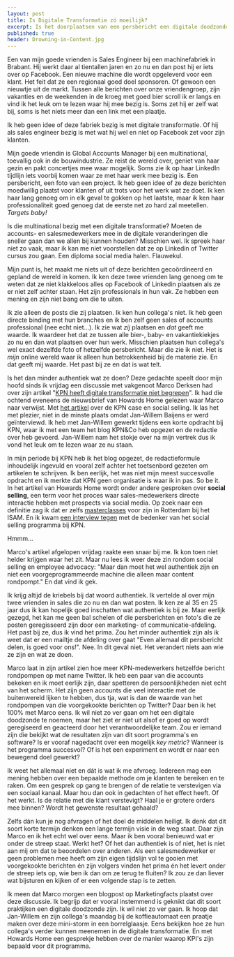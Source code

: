 ```yaml
---
layout: post
title: Is Digitale Transformatie zó moeilijk?
excerpt: Is het doorplaatsen van een persbericht een digitale doodzonde?
published: true
header: Drowning-in-Content.jpg
---
```


Een van mijn goede vrienden is Sales Engineer bij een machinefabriek in Brabant. Hij werkt daar al tientallen jaren en zo nu en dan post hij er iets over op Facebook. Een nieuwe machine die wordt opgeleverd voor een klant. Het feit dat ze een regionaal goed doel sponsoren. Of gewoon een nieuwtje uit de markt. Tussen alle berichten over onze vriendengroep, zijn vakanties en de weekenden in de kroeg met goed bier scroll ik er langs en vind ik het leuk om te lezen waar hij mee bezig is. Soms zet hij er zelf wat bij, soms is het niets meer dan een link met een plaatje. 

Ik heb geen idee of deze fabriek bezig is met digitale transformatie. Of hij als sales engineer bezig is met wat hij wel en niet op Facebook zet voor zijn klanten. 

Mijn goede vriendin is Global Accounts Manager bij een multinational, toevallig ook in de bouwindustrie. Ze reist de wereld over, geniet van haar gezin en pakt concertjes mee waar mogelijk. Soms zie ik op haar LinkedIn tijdlijn iets voorbij komen waar ze met haar werk mee bezig is. Een persbericht, een foto van een project. Ik heb geen idee of ze deze berichten moedwillig plaatst voor klanten of uit trots voor het werk wat ze doet. Ik ken haar lang genoeg om in elk geval te gokken op het laatste, maar ik ken haar professionaliteit goed genoeg dat de eerste net zo hard zal meetellen. _Targets baby!_ 

Is die multinational bezig met een digitale transformatie? Moeten de accounts- en salesmedewerkers mee in de digitale veranderingen die sneller gaan dan we allen bij kunnen houden? Misschien wel. Ik spreek haar niet zo vaak, maar ik kan me niet voorstellen dat ze op Linkedin of Twitter cursus zou gaan. Een diploma social media halen. Flauwekul.

Mijn punt is, het maakt me niets uit of deze berichten gecoördineerd en gepland de wereld in komen. Ik ken deze twee vrienden lang genoeg om te weten dat ze niet klakkeloos alles op Facebook of Linkedin plaatsen als ze er niet zelf achter staan. Het zijn professionals in hun vak. Ze hebben een mening en zijn niet bang om die te uiten. 

Ik zie alleen de posts die zij plaatsen. Ik ken hun collega's niet. Ik heb geen directe binding met hun branches en ik ben zelf geen sales of accounts professional (nee echt niet...). Ik zie wat _zij_ plaatsen en _dat_ geeft me waarde. Ik waardeer het dat ze tussen alle bier-, baby- en vakantiekiekjes zo nu en dan wat plaatsen over hun werk. Misschien plaatsen hun collega's wel exact dezelfde foto of hetzelfde persbericht. Maar die zie ik niet. Het is *mijn* online wereld waar ik alleen hun betrokkenheid bij de materie zie. En dat geeft mij waarde. Het past bij ze en dat is wat telt. 

Is het dan minder authentiek wat ze doen? Deze gedachte speelt door mijn hoofd sinds ik vrijdag een discussie met vakgenoot Marco Derksen had over zijn artikel "[KPN heeft digitale transformatie niet begrepen](https://koneksa-mondo.nl/2017/07/07/kpn-heeft-digitale-transformatie-niet-begrepen/)". Ik had die ochtend eveneens de nieuwsbrief van Howards Home gelezen waar Marco naar verwijst. Met [het artikel](https://www.howardshome.com/portfolio-items/sales-afdeling-scoort-met-employee-advocacy-case/) over de KPN case en social selling. Ik las het met plezier, niet in de minste plaats omdat Jan-Willem Baijens er werd geïnterviewd. Ik heb met Jan-Willem gewerkt tijdens een korte opdracht bij KPN, waar ik met een team het blog KPN&Co heb opgezet en de redactie over heb gevoerd. Jan-Willem nam het stokje over na mijn vertrek dus ik vond het leuk om te lezen waar ze nu staan. 

In mijn periode bij KPN heb ik het blog opgezet, de redactieformule inhoudelijk ingevuld en vooral zelf achter het toetsenbord gezeten om artikelen te schrijven. Ik ben eerlijk, het was niet mijn meest succesvolle opdracht en ik merkte dat KPN geen organisatie is waar ik in pas. So be it.
In het artikel van Howards Home wordt onder andere gesproken over **social selling**, een term voor het proces waar sales-medewerkers directe interactie hebben met prospects via social media. Op zoek naar een definitie zag ik dat er zelfs [masterclasses](https://isam.nl/masterclasses/strategic-social-selling/algemene-informatie/) voor zijn in Rotterdam bij het ISAM. En ik kwam [een interview tegen](https://business.linkedin.com/sales-solutions/blog/sales-leaders/2016/08/ask-the-expert--how-kpn-identifies-decision-makers-with-social-s) met de bedenker van het social selling programma bij KPN. 

Hmmm...

Marco's artikel afgelopen vrijdag raakte een snaar bij me. Ik kon toen niet helder krijgen waar het zit. Maar nu lees ik weer deze zin rondom social selling en employee advocacy: "Maar dan moet het wel authentiek zijn en niet een voorgeprogrammeerde machine die alleen maar content rondpompt." En dat vind ik gek.

Ik krijg altijd de kriebels bij dat woord authentiek. Ik vertelde al over mijn twee vrienden in sales die zo nu en dan wat posten. Ik ken ze al 35 en 25 jaar dus ik kan hopelijk goed inschatten wat authentiek is bij ze. Maar eerlijk gezegd, het kan me geen bal schelen of die persberichten en foto's die ze posten geregisseerd zijn door een marketing- of communicatie-afdeling. Het past bij ze, dus ik vind het prima. Zou het minder authentiek zijn als ik weet dat er een mailtje de afdeling over gaat "Even allemaal dit persbericht delen, is goed voor ons!". Nee. In dit geval niet. Het verandert niets aan wie ze zijn en wat ze doen. 

Marco laat in zijn artikel zien hoe meer KPN-medewerkers hetzelfde bericht rondpompen op met name Twitter. Ik heb een paar van die accounts bekeken en ik moet eerlijk zijn, daar spetteren de persoonlijkheden niet echt van het scherm. Het zijn geen accounts die veel interactie met de buitenwereld lijken te hebben, dus tja, wat is dan de waarde van het rondpompen van die voorgekookte berichten op Twitter? Daar ben ik het 100% met Marco eens. Ik wil niet zo ver gaan om het een digitale doodzonde te noemen, maar het ziet er niet uit alsof er goed op wordt geregiseerd en geacteerd door het verantwoordelijke team. Zou er iemand zijn die bekijkt wat de resultaten zijn van dit soort programma's en software? Is er vooraf nagedacht over een mogelijk *key metric*? Wanneer is het programma succesvol? Of is het een experiment en wordt er naar een bewegend doel gewerkt?

Ik weet het allemaal niet en dát is wat ik me afvroeg. Iedereen mag een mening hebben over een bepaalde methode om je klanten te bereiken en te raken. Om een gesprek op gang te brengen of de relatie te verstevigen via een sociaal kanaal. Maar hou dan ook in gedachten of het effect heeft. Of het werkt. Is de relatie met die klant verstevigt? Haal je er grotere orders mee binnen? Wordt het gewenste resultaat gehaald?

Zelfs dán kun je nog afvragen of het doel de middelen heiligt. Ik denk dat dit soort korte termijn denken een lange termijn visie in de weg staat. Daar zijn Marco en ik het echt wel over eens. Maar ik ben vooral benieuwd wat er onder de streep staat. Werkt het? 
Of het dan authentiek is of niet, het is niet aan mij om dat te beoordelen over anderen. Als een salesmedewerker er geen problemen mee heeft om zijn eigen tijdslijn vol te gooien met voorgekookte berichten én zijn volgers vinden het prima én het levert onder de streep iets op, wie ben ik dan om ze terug te fluiten? Ik zou ze dan liever wat bijsturen en kijken of er een volgende stap is te zetten. 

Ik meen dat Marco morgen een blogpost op Marketingfacts plaatst over deze discussie. Ik begrijp dat er vooral instemmend is geknikt dat dit soort praktijken een digitale doodzonde zijn. Ik wil niet zo ver gaan. Ik hoop dat Jan-Willem en zijn collega's maandag bij de koffieautomaat een praatje maken over deze mini-storm in een borrelglaasje. Eens bekijken hoe ze hun collega's verder kunnen meenemen in de digitale transformatie. En met Howards Home een gesprekje hebben over de manier waarop KPI's zijn bepaald voor dit programma. 

